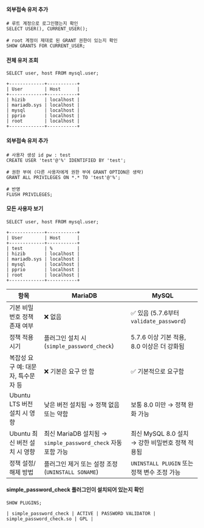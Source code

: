 #### 외부접속 유저 추가
```less
# 루트 계정으로 로그인했는지 확인
SELECT USER(), CURRENT_USER();

# root 계정이 제대로 된 GRANT 권한이 있는지 확인
SHOW GRANTS FOR CURRENT_USER;
```

#### 전체 유저 조회
```less
SELECT user, host FROM mysql.user;

+-------------+-----------+
| User        | Host      |
+-------------+-----------+
| hizib       | localhost |
| mariadb.sys | localhost |
| mysql       | localhost |
| pprio       | localhost |
| root        | localhost |
+-------------+-----------+
```


#### 외부접속 유저 추가
```less
# 사용자 생성 id pw : test
CREATE USER 'test'@'%' IDENTIFIED BY 'test';

# 권한 부여 (다른 사용자에게 권한 부여 GRANT OPTION은 생략)
GRANT ALL PRIVILEGES ON *.* TO 'test'@'%';

# 반영
FLUSH PRIVILEGES;
```


#### 모든 사용자 보기
```less
SELECT user, host FROM mysql.user;

+-------------+-----------+
| User        | Host      |
+-------------+-----------+
| test        | %         |
| hizib       | localhost |
| mariadb.sys | localhost |
| mysql       | localhost |
| pprio       | localhost |
| root        | localhost |
+-------------+-----------+
```

| 항목                    | MariaDB                                           | MySQL                              |
| --------------------- | ------------------------------------------------- | ---------------------------------- |
| 기본 비밀번호 정책 존재 여부      | ❌ 없음                                              | ✅ 있음 (5.7.6부터 `validate_password`) |
| 정책 적용 시기              | 플러그인 설치 시 (`simple_password_check`)               | 5.7.6 이상 기본 적용, 8.0 이상은 더 강화됨      |
| 복잡성 요구 예: 대문자, 특수문자 등 | ❌ 기본은 요구 안 함                                      | ✅ 기본적으로 요구함                        |
| Ubuntu LTS 버전 설치 시 영향 | 낮은 버전 설치됨 → 정책 없음 또는 약함                           | 보통 8.0 미만 → 정책 완화 가능               |
| Ubuntu 최신 버전 설치 시 영향  | 최신 MariaDB 설치됨 → `simple_password_check` 자동 포함 가능 | 최신 MySQL 8.0 설치 → 강한 비밀번호 정책 적용됨   |
| 정책 설정/해제 방법           | 플러그인 제거 또는 설정 조정 (`UNINSTALL SONAME`)             | `UNINSTALL PLUGIN` 또는 정책 변수 조정 가능  |


#### simple_password_check 플러그인이 설치되어 있는지 확인
```less
SHOW PLUGINS;

| simple_password_check | ACTIVE | PASSWORD VALIDATOR | simple_password_check.so | GPL |
```




